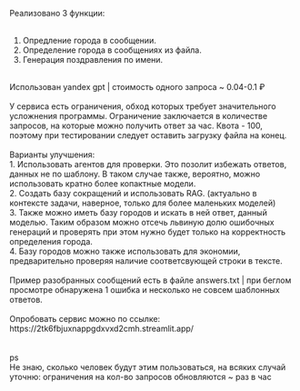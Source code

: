 Реализовано 3 функции: <br> 
 <br> 
1. Опредление города в сообщении. <br> 
2. Определение города в сообщениях из файла. <br> 
3. Генерация поздравления по имени. <br> 
 <br> 
Использован yandex gpt | стоимость одного запроса ~ 0.04-0.1 ₽<br> 
 <br> 
У сервиса есть ограничения, обход которых требует значительного усложнения программы. Ограничение заключается в количестве запросов, на которые можно получить ответ за час. Квота - 100, поэтому при тестировании следует оставить загрузку файла на конец. <br> 
 <br> 
Варианты улучшения: <br>
	1. Использовать агентов для проверки. Это позолит избежать ответов, данных не по шаблону. В таком случае также, вероятно, можно использовать кратно более копактные модели. <br> 
	2. Создать базу сокращений и использовать RAG. (актуально в контексте задачи, наверное, только для более маленьких моделей) <br> 
 	3. Также можно иметь базу городов и искать в ней ответ, данный моделью. Таким образом можно отсечь львиную долю ошибочных генераций и проверять при этом нужно будет только на корректность определения города. <br>
	4. Базу городов можно также использовать для экономии, предварительно проверяя наличие соответсвующей строки в тексте. <br> 
 <br> 
Пример разобранных сообщений есть в файле answers.txt | при беглом просмотре обнаружена 1 ошибка и несколько не совсем шаблонных ответов. <br> 
 <br> 
Опробовать сервис можно по ссылке: https://2tk6fbjuxnappgdxvxd2cmh.streamlit.app/ <br>
<br>
<br>
ps<br>
Не знаю, сколько человек будут этим пользоваться, на всяких случай уточню: ограничения на кол-во запросов обновляются ~ раз в час
